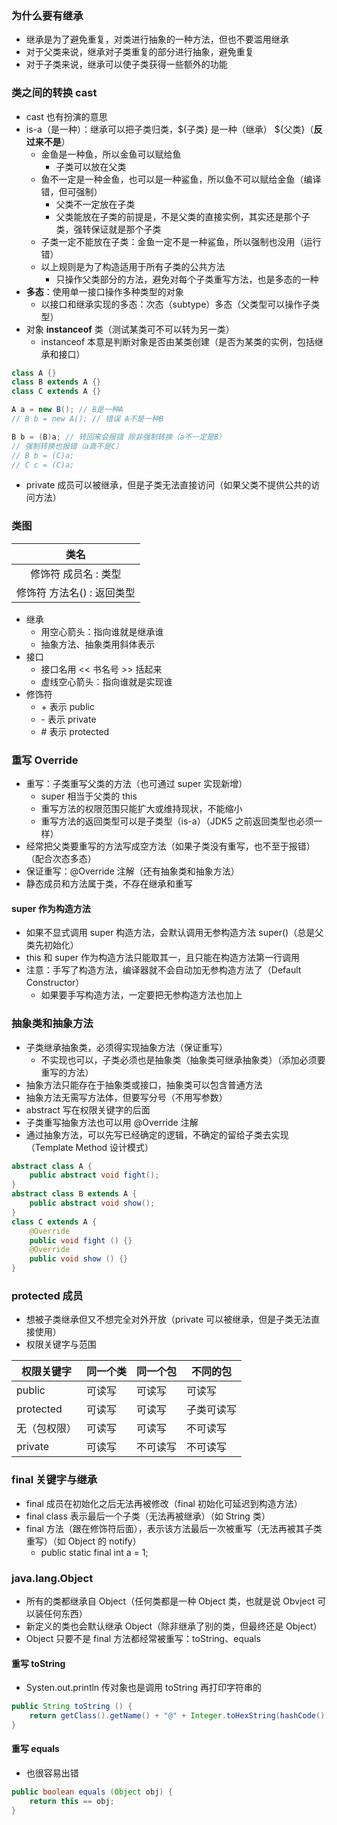 ### 为什么要有继承

* 继承是为了避免重复，对类进行抽象的一种方法，但也不要滥用继承
* 对于父类来说，继承对子类重复的部分进行抽象，避免重复
* 对于子类来说，继承可以使子类获得一些额外的功能

### 类之间的转换 cast

* cast 也有扮演的意思
* is-a（是一种）：继承可以把子类归类，${子类} 是一种（继承） ${父类}（**反过来不是**）
  * 金鱼是一种鱼，所以金鱼可以赋给鱼
    * 子类可以放在父类
  * 鱼不一定是一种金鱼，也可以是一种鲨鱼，所以鱼不可以赋给金鱼（编译错，但可强制）
    * 父类不一定放在子类
    * 父类能放在子类的前提是，不是父类的直接实例，其实还是那个子类，强转保证就是那个子类
  * 子类一定不能放在子类：金鱼一定不是一种鲨鱼，所以强制也没用（运行错）
  * 以上规则是为了构造适用于所有子类的公共方法
    * 只操作父类部分的方法，避免对每个子类重写方法，也是多态的一种
* **多态**：使用单一接口操作多种类型的对象
  * 以接口和继承实现的多态：次态（subtype）多态（父类型可以操作子类型）
* 对象 **instanceof** 类（测试某类可不可以转为另一类）
  * instanceof 本意是判断对象是否由某类创建（是否为某类的实例，包括继承和接口）

```java
class A {}
class B extends A {}
class C extends A {}

A a = new B(); // B是一种A
// B b = new A(); // 错误 A不是一种B

B b = (B)a; // 转回来会报错 除非强制转换（a不一定是B）
// 强制转换也报错（a真不是C）
// B b = (C)a;
// C c = (C)a;
```

* private 成员可以被继承，但是子类无法直接访问（如果父类不提供公共的访问方法）

### 类图

|            类名            |
| :------------------------: |
|    修饰符 成员名 : 类型    |
| 修饰符 方法名() : 返回类型 |

* 继承
  * 用空心箭头：指向谁就是继承谁
  * 抽象方法、抽象类用斜体表示
* 接口
  * 接口名用 << 书名号 >> 括起来
  * 虚线空心箭头：指向谁就是实现谁
* 修饰符
  * \+ 表示 public
  * \- 表示 private
  * \# 表示 protected

### 重写 Override

* 重写：子类重写父类的方法（也可通过 super 实现新增）
  * super 相当于父类的 this
  * 重写方法的权限范围只能扩大或维持现状，不能缩小
  * 重写方法的返回类型可以是子类型（is-a）（JDK5 之前返回类型也必须一样）
* 经常把父类要重写的方法写成空方法（如果子类没有重写，也不至于报错）（配合次态多态）
* 保证重写：@Override 注解（还有抽象类和抽象方法）
* 静态成员和方法属于类，不存在继承和重写

#### super 作为构造方法

* 如果不显式调用 super 构造方法，会默认调用无参构造方法 super()（总是父类先初始化）
* this 和 super 作为构造方法只能取其一，且只能在构造方法第一行调用
* 注意：手写了构造方法，编译器就不会自动加无参构造方法了（Default Constructor）
  * 如果要手写构造方法，一定要把无参构造方法也加上

### 抽象类和抽象方法

* 子类继承抽象类，必须得实现抽象方法（保证重写）
  * 不实现也可以，子类必须也是抽象类（抽象类可继承抽象类）（添加必须要重写的方法）
* 抽象方法只能存在于抽象类或接口，抽象类可以包含普通方法
* 抽象方法无需写方法体，但要写分号（不用写参数）
* abstract 写在权限关键字的后面
* 子类重写抽象方法也可以用 @Override 注解
* 通过抽象方法，可以先写已经确定的逻辑，不确定的留给子类去实现（Template Method 设计模式）

```java
abstract class A {
    public abstract void fight();
}
abstract class B extends A {
    public abstract void show();
}
class C extends A {
    @Override
    public void fight () {}
    @Override
    public void show () {}
}
```

### protected 成员

* 想被子类继承但又不想完全对外开放（private 可以被继承，但是子类无法直接使用）
* 权限关键字与范围

| 权限关键字   | 同一个类 | 同一个包 | 不同的包   |
| ------------ | -------- | -------- | ---------- |
| public       | 可读写   | 可读写   | 可读写     |
| protected    | 可读写   | 可读写   | 子类可读写 |
| 无（包权限） | 可读写   | 可读写   | 不可读写   |
| private      | 可读写   | 不可读写 | 不可读写   |

### final 关键字与继承

* final 成员在初始化之后无法再被修改（final 初始化可延迟到构造方法）
* final class 表示最后一个子类（无法再被继承）（如 String 类）
* final 方法（跟在修饰符后面），表示该方法最后一次被重写（无法再被其子类重写）（如 Object 的 notify）
  * public static final int a = 1;

### java.lang.Object

* 所有的类都继承自 Object（任何类都是一种 Object 类，也就是说 Obvject 可以装任何东西）
* 新定义的类也会默认继承 Object（除非继承了别的类，但最终还是 Object）
* Object 只要不是 final 方法都经常被重写：toString、equals

#### 重写 toString

* Systen.out.println 传对象也是调用 toString 再打印字符串的

```java
public String toString () {
    return getClass().getName() + "@" + Integer.toHexString(hashCode());
}
```

#### 重写 equals

* 也很容易出错

```java
public boolean equals (Object obj) {
    return this == obj;
}
```

